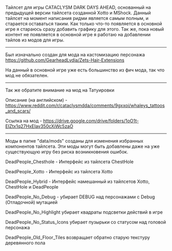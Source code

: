 Тайлсет для игры CATACLYSM DARK DAYS AHEAD, основанный на предыдущей версии тайлсета созданной Xotto и MShock.
Данный тайлсет на момент написания ридми является самым полным, и старается оставаться таким. Как только что-то появляется в основной игре я стараюсь сразу добавить графику для этого. Так же, пока новый контент не появляется в основной игре я работаю на добавлении тайлов из модов для игры.

------------------------------------------------------------------------------------------------------------------

Был изначально создан для мода на кастомизацию персонажа https://github.com/GearheadLydia/Zets-Hair-Extensions

На данный в основной игре уже есть большинство из фич мода, так что мод не обязателен.

------------------------------------------------------------------------------------------------------------------

Так же обратите внимание на мод на Татуировки

Описание (на английском) - https://www.reddit.com/r/cataclysmdda/comments/9gxxoi/whaleys_tattoos_and_scars/

Ссылка на мод - https://drive.google.com/drive/folders/1oO1t-EIZtx1q27HxEIav350cXiWc5zaO

------------------------------------------------------------------------------------------------------------------

Моды в папке "data/mods" созданы для изменения избранных компонентов тайлсета. Эти моды могут быть добавлены даже на уже существующую игру без риска возникновения ошибок.

DeadPeople_Chesthole - Интерфейс из тайлсета ChestHole

DeadPeople_Xotto - Интерфейс из тайлсета Xotto

DeadPeople_Hybrid - Интерфейс намешанный из тайлсетов Xotto, ChestHole и DeadPeople

DeadPeople_No_Debug - убирает DEBUG над персонажами с Debug (Отладочной) мутацией

DeadPeople_No_Highlight убирает квадраты подсветки действий в игре

DeadPeople_No_Status_Icons убирает пузырьки со статусом над головой персонажа

DeadPeople_Old_Floor_Tiles возвращает обратно старую текстуру деревянного пола
